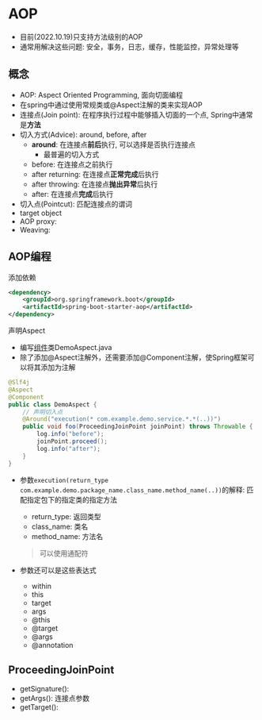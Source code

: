 # AOP

- 目前(2022.10.19)只支持方法级别的AOP
- 通常用解决这些问题: 安全，事务，日志，缓存，性能监控，异常处理等

## 概念

- AOP: Aspect Oriented Programming, 面向切面编程
- 在spring中通过使用常规类或@Aspect注解的类来实现AOP
- 连接点(Join point): 在程序执行过程中能够插入切面的一个点, Spring中通常是**方法**
- 切入方式(Advice): around, before, after
  - **around**: 在连接点**前后**执行, 可以选择是否执行连接点
    - 最普遍的切入方式
  - before: 在连接点之前执行
  - after returning: 在连接点**正常完成**后执行
  - after throwing: 在连接点**抛出异常**后执行
  - after: 在连接点**完成**后执行
- 切入点(Pointcut): 匹配连接点的谓词
- target object
- AOP proxy: 
- Weaving:


## AOP编程

添加依赖

```xml
<dependency>
    <groupId>org.springframework.boot</groupId>
    <artifactId>spring-boot-starter-aop</artifactId>
</dependency>
```

声明Aspect

- 编写[组件](spring-ioc.md)类DemoAspect.java
- 除了添加@Aspect注解外，还需要添加@Component注解，使Spring框架可以将其添加为注解

```java
@Slf4j
@Aspect
@Component
public class DemoAspect {
    // 声明切入点
    @Around("execution(* com.example.demo.service.*.*(..))")
    public void foo(ProceedingJoinPoint joinPoint) throws Throwable {
        log.info("before");
        joinPoint.proceed();
        log.info("after");
    }
}
```

- 参数`execution(return_type com.example.demo.package_name.class_name.method_name(..))`的解释: 匹配指定包下的指定类的指定方法
  - return_type: 返回类型
  - class_name: 类名
  - method_name: 方法名

  > 可以使用通配符

- 参数还可以是这些表达式
  - within
  - this
  - target
  - args
  - @this
  - @target
  - @args
  - @annotation

## ProceedingJoinPoint

- getSignature():  
- getArgs(): 连接点参数
- getTarget(): 
